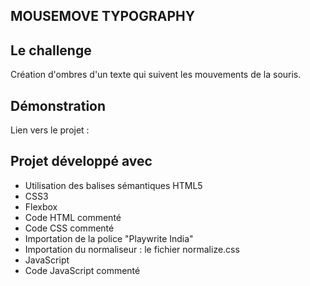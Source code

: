 ## MOUSEMOVE TYPOGRAPHY

## Le challenge

Création d'ombres d'un texte qui suivent les mouvements de la souris.

## Démonstration

Lien vers le projet :

## Projet développé avec

- Utilisation des balises sémantiques HTML5
- CSS3
- Flexbox
- Code HTML commenté
- Code CSS commenté
- Importation de la police "Playwrite India"
- Importation du normaliseur : le fichier normalize.css
- JavaScript
- Code JavaScript commenté
